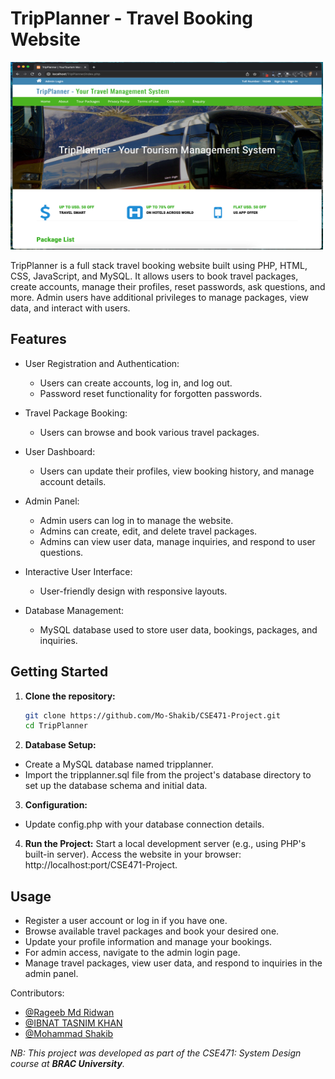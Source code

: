 # TripPlanner - Travel Booking Website

<img src="images/home-page.png" alt="TripPlanner" width="500" height="300">


TripPlanner is a full stack travel booking website built using PHP, HTML, CSS, JavaScript, and MySQL. It allows users to book travel packages, create accounts, manage their profiles, reset passwords, ask questions, and more. Admin users have additional privileges to manage packages, view data, and interact with users.

## Features

- User Registration and Authentication:
  - Users can create accounts, log in, and log out.
  - Password reset functionality for forgotten passwords.
  
- Travel Package Booking:
  - Users can browse and book various travel packages.
  
- User Dashboard:
  - Users can update their profiles, view booking history, and manage account details.
  
- Admin Panel:
  - Admin users can log in to manage the website.
  - Admins can create, edit, and delete travel packages.
  - Admins can view user data, manage inquiries, and respond to user questions.
  
- Interactive User Interface:
  - User-friendly design with responsive layouts.
  
- Database Management:
  - MySQL database used to store user data, bookings, packages, and inquiries.
  
## Getting Started

1. **Clone the repository:**
   ```bash
   git clone https://github.com/Mo-Shakib/CSE471-Project.git
   cd TripPlanner

2. **Database Setup:**
- Create a MySQL database named tripplanner.
- Import the tripplanner.sql file from the project's database directory to set up the database schema and initial data.

3. **Configuration:**
- Update config.php with your database connection details.

4. **Run the Project:**
Start a local development server (e.g., using PHP's built-in server).
Access the website in your browser: http://localhost:port/CSE471-Project.

## Usage

- Register a user account or log in if you have one.
- Browse available travel packages and book your desired one.
- Update your profile information and manage your bookings.
- For admin access, navigate to the admin login page.
- Manage travel packages, view user data, and respond to inquiries in the admin panel.


Contributors:
- [@Rageeb Md Ridwan](https://github.com/Rageeb-Md-Ridwan)
- [@IBNAT TASNIM KHAN](https://github.com/parsa57)
- [@Mohammad Shakib](https://github.com/Mo-Shakib)

_NB: This project was developed as part of the CSE471: System Design course at **BRAC University**._
